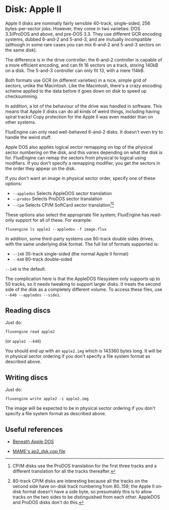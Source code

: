 Disk: Apple II
==============

Apple II disks are nominally fairly sensible 40-track, single-sided, 256
bytes-per-sector jobs. However, they come in two varieties: DOS 3.3/ProDOS and
above, and pre-DOS 3.3. They use different GCR encoding systems, dubbed
6-and-2 and 5-and-3, and are mutually incompatible (although in some rare
cases you can mix 6-and-2 and 5-and-3 sectors on the same disk).

The difference is in the drive controller; the 6-and-2 controller is capable
of a more efficient encoding, and can fit 16 sectors on a track, storing
140kB on a disk. The 5-and-3 controller can only fit 13, with a mere 114kB.

Both formats use GCR (in different varieties) in a nice, simple grid of
sectors, unlike the Macintosh. Like the Macintosh, there's a crazy encoding
scheme applied to the data before it goes down on disk to speed up
checksumming.

In addition, a lot of the behaviour of the drive was handled in software.
This means that Apple II disks can do all kinds of weird things, including
having spiral tracks! Copy protection for the Apple II was even madder than
on other systems.

FluxEngine can only read well-behaved 6-and-2 disks. It doesn't even try to
handle the weird stuff.

Apple DOS also applies logical sector remapping on top of the physical sector
numbering on the disk, and this _varies_ depending on what the disk is for.
FluxEngine can remap the sectors from physical to logical using modifiers.  If
you don't specify a remapping modifier, you get the sectors in the order they
appear on the disk.

If you don't want an image in physical sector order, specify one of these
options:

  - `--appledos` Selects AppleDOS sector translation
  - `--prodos` Selects ProDOS sector translation
  - `--cpm` Selects CP/M SoftCard sector translation[^1][^2]

These options also select the appropriate file system; FluxEngine has read-only
support for all of these. For example:

```
fluxengine ls apple2 --appledos -f image.flux
```

In addition, some third-party systems use 80-track double sides drives, with
the same underlying disk format. The full list of formats supported is:

  - `--140` 35-track single-sided (the normal Apple II format)
  - `--640` 80-track double-sided

`--140` is the default.

The complication here is that the AppleDOS filesystem only supports up
to 50 tracks, so it needs tweaking to support larger disks. It treats the
second side of the disk as a completely different volume. To access these
files, use `--640 --appledos --side1`.

[^1]: CP/M disks use the ProDOS translation for the first three tracks and a
    different translation for all the tracks thereafter.

[^2]: 80-track CP/M disks are interesting because all the tracks on the second
    side have on-disk track numbering from 80..159; the Apple II on-disk format
    doesn't have a side byte, so presumably this is to allow tracks on the two
    sides to be distinguished from each other. AppleDOS and ProDOS disks don't
    do this.

Reading discs
-------------

Just do:

```
fluxengine read apple2
```

(or `apple2 --640`)

You should end up with an `apple2.img` which is 143360 bytes long. It will
be in physical sector ordering if you don't specify a file system format as
described above.

Writing discs
-------------

Just do:
```
fluxengine write apple2 -i apple2.img
```

The image will be expected to be in physical sector ordering if you don't
specify a file system format as described above.

Useful references
-----------------

  - [Beneath Apple DOS](https://fabiensanglard.net/fd_proxy/prince_of_persia/Beneath%20Apple%20DOS.pdf)

  - [MAME's ap2_dsk.cpp file](https://github.com/mamedev/mame/blob/4263a71e64377db11392c458b580c5ae83556bc7/src/lib/formats/ap2_dsk.cpp)
